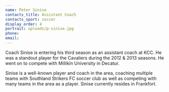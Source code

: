 ```yaml
---
name: Peter Sinise
contacts_title: Assistant Coach
contacts_sport: soccer
display_order: 4
portrait: uploads/p-sinise.jpg
phone:
email:
---
```


Coach Sinise is entering his third season as an assistant coach at KCC. He was a standout player for the Cavaliers during the 2012 & 2013 seasons. He went on to compete with Millikin University in Decatur.

Sinise is a well-known player and coach in the area, coaching multiple teams with Southland Strikers FC soccer club as well as competing with many teams in the area as a player. Sinise currently resides in Frankfort.
